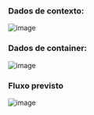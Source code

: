 ### **Dados de contexto:**
![image](https://github.com/user-attachments/assets/522a906e-f726-4ab3-a1a7-81127920aef0)

### **Dados de container:**
![image](https://github.com/user-attachments/assets/0a30ddc2-e263-4d23-ba3b-d0aeb02c8761)


### **Fluxo previsto**

![image](https://github.com/user-attachments/assets/a74a13fd-8152-40ff-8f15-5612171fa02d)

